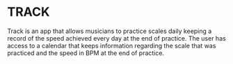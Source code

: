 # TRACK

Track is an app that allows musicians to practice scales daily keeping a record of the speed achieved every day at the end of practice. The user has access to a calendar that keeps information regarding the scale that was practiced and the speed in BPM at the end of practice. 
